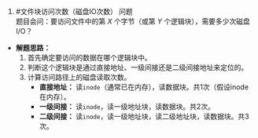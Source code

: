 1. #文件块访问次数（磁盘IO次数） 问题  
	题目会问：要访问文件中的第 $X$ 个字节（或第 $Y$ 个逻辑块），需要多少次磁盘I/O？
 - **解题思路：**
	1.  首先确定要访问的数据在哪个逻辑块中。
	2.  判断这个逻辑块是通过直接地址、一级间接还是二级间接地址来定位的。
	3.  计算访问路径上的磁盘读取次数。
		*   **直接地址：** 读`inode`（通常已在内存），读数据块。共1次（假设inode在内存）。
		*   **一级间接：** 读`inode`，读一级地址块，读数据块。共2次。
		*   **二级间接：** 读`inode`，读一级地址块，读二级地址块，读数据块。共3次。